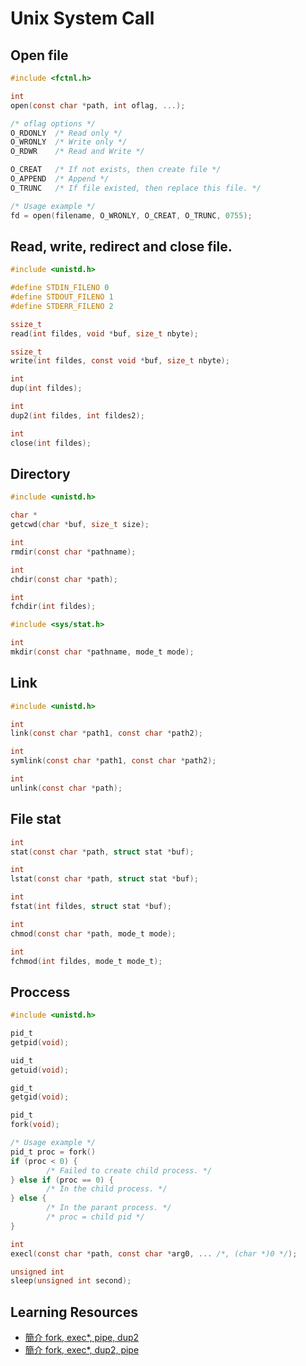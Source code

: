 # Unix System Call

## Open file
```C
#include <fctnl.h>

int
open(const char *path, int oflag, ...);

/* oflag options */
O_RDONLY  /* Read only */
O_WRONLY  /* Write only */
O_RDWR    /* Read and Write */

O_CREAT   /* If not exists, then create file */
O_APPEND  /* Append */
O_TRUNC   /* If file existed, then replace this file. */

/* Usage example */
fd = open(filename, O_WRONLY, O_CREAT, O_TRUNC, 0755);
```

## Read, write, redirect and close file.
```C
#include <unistd.h>

#define STDIN_FILENO 0
#define STDOUT_FILENO 1
#define STDERR_FILENO 2

ssize_t
read(int fildes, void *buf, size_t nbyte);

ssize_t
write(int fildes, const void *buf, size_t nbyte);

int
dup(int fildes);

int
dup2(int fildes, int fildes2);

int
close(int fildes);

```

## Directory
```C
#include <unistd.h>

char *
getcwd(char *buf, size_t size);

int
rmdir(const char *pathname);

int
chdir(const char *path);

int
fchdir(int fildes);

#include <sys/stat.h>

int
mkdir(const char *pathname, mode_t mode);

```

## Link
```C
#include <unistd.h>

int
link(const char *path1, const char *path2);

int
symlink(const char *path1, const char *path2);

int
unlink(const char *path);

```

## File stat
```C
int
stat(const char *path, struct stat *buf);

int
lstat(const char *path, struct stat *buf);

int
fstat(int fildes, struct stat *buf);

int
chmod(const char *path, mode_t mode);

int
fchmod(int fildes, mode_t mode_t);

```

## Proccess
```C
#include <unistd.h>

pid_t
getpid(void);

uid_t
getuid(void);

gid_t
getgid(void);

pid_t
fork(void);

/* Usage example */
pid_t proc = fork()
if (proc < 0) {
        /* Failed to create child process. */
} else if (proc == 0) {
        /* In the child process. */
} else {
        /* In the parant process. */
        /* proc = child pid */
}

int
execl(const char *path, const char *arg0, ... /*, (char *)0 */);

unsigned int
sleep(unsigned int second);

```

## Learning Resources
- [簡介 fork, exec*, pipe, dup2](https://www.ptt.cc/bbs/b97902HW/M.1268932130.A.0CF.html)
- [簡介 fork, exec*, dup2, pipe](https://www.ptt.cc/bbs/b97902HW/M.1268953601.A.BA9.html)
